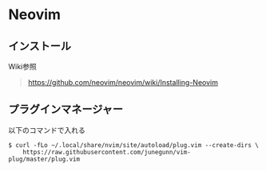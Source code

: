 # Neovim

## インストール
Wiki参照
> https://github.com/neovim/neovim/wiki/Installing-Neovim

## プラグインマネージャー
以下のコマンドで入れる

```
$ curl -fLo ~/.local/share/nvim/site/autoload/plug.vim --create-dirs \
    https://raw.githubusercontent.com/junegunn/vim-plug/master/plug.vim
```
